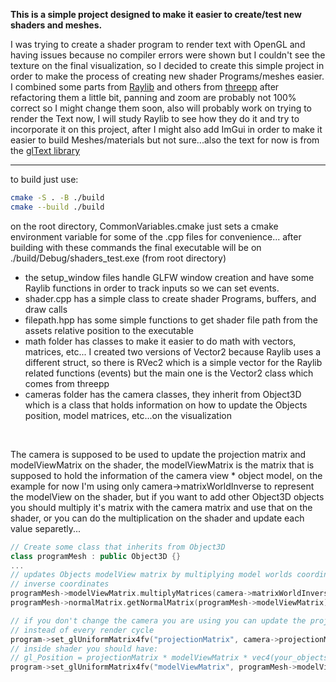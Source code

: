 **This is a simple project designed to make it easier to create/test new shaders and meshes.**

I was trying to create a shader program to render text with OpenGL and having issues because no compiler errors were shown but I couldn't see the texture on the final visualization,
so I decided to create this simple project in order to make the process of creating new shader Programs/meshes easier.
<br>
I combined some parts from [Raylib](https://github.com/raysan5/raylib) and others from [threepp](https://github.com/markaren/threepp) after refactoring them a little bit,
panning and zoom are probably not 100% correct so I might change them soon, also will probably work on trying to render the Text now, I will study Raylib to see how they do it
and try to incorporate it on this project, after I might also add ImGui in order to make it easier to build Meshes/materials but not sure...also the text for now is from the
[glText library](https://github.com/vallentin/glText)

---

to build just use:
```bash
cmake -S . -B ./build
cmake --build ./build
```
on the root directory, CommonVariables.cmake just sets a cmake environment variable for some of the .cpp files for convenience...
after building with these commands the final executable will be on ./build/Debug/shaders_test.exe (from root directory)
  - the setup_window files handle GLFW window creation and have some Raylib functions in order to track inputs so we can set events.
  - shader.cpp has a simple class to create shader Programs, buffers, and draw calls
  - filepath.hpp has some simple functions to get shader file path from the assets relative position to the executable
  - math folder has classes to make it easier to do math with vectors, matrices, etc... I created two versions of Vector2 because Raylib uses a different struct,
  so there is RVec2 which is a simple vector for the Raylib related functions (events) but the main one is the Vector2 class which comes from threepp
  - cameras folder has the camera classes, they inherit from Object3D which is a class that holds information on how to update the Objects position, model matrices, etc...on the visualization

<br>

The camera is supposed to be used to update the projection matrix and modelViewMatrix on the shader, the modelViewMatrix is the matrix that is supposed to hold the information
of the camera view * object model, on the example for now I'm using only camera->matrixWorldInverse to represent the modelView on the shader, but if you want to add other
Object3D objects you should multiply it's matrix with the camera matrix and use that on the shader, or you can do the multiplication on the shader and update each value separetly...

```cpp
// Create some class that inherits from Object3D
class programMesh : public Object3D {}
...
// updates Objects modelView matrix by multiplying model worlds coordinate with matrix world
// inverse coordinates
programMesh->modelViewMatrix.multiplyMatrices(camera->matrixWorldInverse, *programMesh->matrixWorld);
programMesh->normalMatrix.getNormalMatrix(programMesh->modelViewMatrix);

// if you don't change the camera you are using you can update the projection only once 
// instead of every render cycle
program->set_glUniformMatrix4fv("projectionMatrix", camera->projectionMatrix);
// inside shader you should have:
// gl_Position = projectionMatrix * modelViewMatrix * vec4(your_objects_local_point_position, 1);
program->set_glUniformMatrix4fv("modelViewMatrix", programMesh->modelViewMatrix);
```
